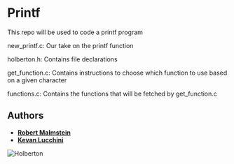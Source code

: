 <h1>Printf</h1>
This repo will be used to code a printf program

new\_printf.c: Our take on the printf function

holberton.h: Contains file declarations

get\_function.c: Contains instructions to choose which function to use based on a given character

functions.c: Contains the functions that will be fetched by get\_function.c

## Authors

* [**Robert Malmstein**](https://github.com/RoMalms10)
* [**Kevan Lucchini**](https://github.com/kevanlucc)

![Holberton](https://intranet.hbtn.io/assets/holberton-logo-simplified-d4e8a1e8bf5ad93c8c3ce32895b4b53749b477b7ba7342d7f064e6883bcd3be2.png "Holberton Logo")
